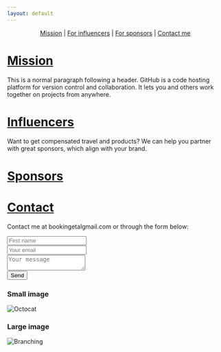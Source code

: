 ```yaml
---
layout: default
---
```

<p align="center">
  <a href="#mission">Mission</a> |
  <a href="#influencers">For influencers</a> |
  <a href="#sponsors">For sponsors</a> |
  <a href="#contact">Contact me</a>
</p>


# [Mission](#mission)

This is a normal paragraph following a header. GitHub is a code hosting platform for version control and collaboration. It lets you and others work together on projects from anywhere.

# [Influencers](#influencers)

 Want to get compensated travel and products? We can help you partner with great sponsors, which align with your brand. 

# [Sponsors](#sponsors)



# [Contact](#contact)

Contact me at bookingetal<at>gmail.com or through the form below:

<form method="POST" action="https://formspree.io/bookingetal@gmail.com">
  <input type="name" name="name" placeholder="First name"> <br> <div style="height:1px;font-size:2px;">&nbsp;</div> 
  <input type="email" name="email" placeholder="Your email"> <br> <div style="height:1px;font-size:2px;">&nbsp;</div> 
  <textarea name="message" placeholder="Your message"></textarea> <br> <div style="height:1px;font-size:2px;">&nbsp;</div> 
  <button type="submit">Send</button>
</form>

### Small image

![Octocat](https://assets-cdn.github.com/images/icons/emoji/octocat.png)

### Large image

![Branching](https://guides.github.com/activities/hello-world/branching.png)


